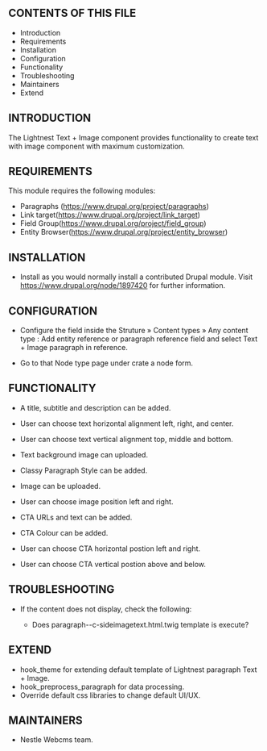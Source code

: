 CONTENTS OF THIS FILE
---------------------

 * Introduction
 * Requirements
 * Installation
 * Configuration
 * Functionality
 * Troubleshooting
 * Maintainers
 * Extend

INTRODUCTION
------------

The Lightnest Text + Image component provides functionality to create text with image component with maximum customization.


REQUIREMENTS
------------

This module requires the following modules:

* Paragraphs (https://www.drupal.org/project/paragraphs)
* Link target(https://www.drupal.org/project/link_target)
* Field Group(https://www.drupal.org/project/field_group)
* Entity Browser(https://www.drupal.org/project/entity_browser)

INSTALLATION
------------

* Install as you would normally install a contributed Drupal module. Visit
   https://www.drupal.org/node/1897420 for further information.


CONFIGURATION
-------------

* Configure the field inside the Struture » Content types » Any content type : Add entity reference or paragraph reference field and select Text + Image paragraph in reference.

* Go to that Node type page under crate a node form.

FUNCTIONALITY
-------------

* A title, subtitle and description can be added.

* User can choose text horizontal alignment left, right, and center.

* User can choose text vertical alignment top, middle and bottom.

* Text background image can uploaded.

* Classy Paragraph Style can be added.

* Image can be uploaded.

* User can choose image position left and right.

* CTA URLs and text can be added.

* CTA Colour can be added.

* User can choose CTA horizontal postion left and right.

* User can choose CTA vertical postion above and below.

TROUBLESHOOTING
---------------

 * If the content does not display, check the following:

   - Does paragraph--c-sideimagetext.html.twig template is execute?

EXTEND
------

 * hook_theme for extending default template of Lightnest paragraph Text + Image.
 * hook_preprocess_paragraph for data processing.
 * Override default css libraries to change default UI/UX.

MAINTAINERS
-----------

* Nestle Webcms team.
